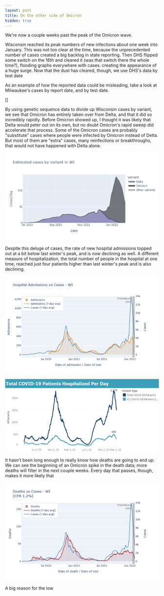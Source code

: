 ```yaml
---
layout: post
title: On the other side of Omicron
hidden: true
---
```


We're now a couple weeks past the peak of the Omicron wave.


Wisconsin reached its peak numbers of new infections about one week into January. This was not too clear at the time, because the unprecedented number of cases created a big backlog in state reporting. Then DHS flipped some switch on the 16th and cleared it (was that switch there the whole time?), flooding graphs everywhere with cases. creating the appearance of a huge surge. Now that the dust has cleared, though, we use DHS's data by test date 

As an example of how the reported data could be misleading, take a look at Milwaukee's cases by report date, and by test date.

[]

By using genetic sequence data to divide up Wisconsin cases by variant, we see that Omicron has entirely taken over from Delta, and that it did so incredibly rapidly. Before Omicron showed up, I thought it was likely that Delta would peter out on its own, but no doubt Omicron's rapid sweep did accelerate that process. Some of the Omicron cases are probably "substitute" cases where people were infected by Omicron instead of Delta. But most of them are "extra" cases, many reinfections or breakthroughs, that would not have happened with Delta alone.

![Cases by variant](../assets/Variant-Cases_2022-01-30.png)

Despite this deluge of cases, the rate of new hospital admissions topped out at a bit below last winter's peak, and is now declining as well. A different measure of hospitalization, the total number of people in the hospital at one time, reached just four patients higher than last winter's peak and is also declining.

[![Hospital admissions](../assets/Hosp-Cases-WI_2022-02-02.png)](https://covid-wisconsin.com/dashboard/deaths-hosp/)

[![Hospital patients](../assets/WHA-Hospitalized_2022-02-02.png)](https://www.whainfocenter.com/Covid-19Update)

It hasn't been long enough to really know how deaths are going to end up. We can see the beginning of an Omicron spike in the death data; more deaths will filter in the next couple weeks. Every day that passes, though, makes it more likely that 

[![Deaths](../assets/Deaths-Cases-WI_2022-02-02.png)](https://covid-wisconsin.com/dashboard/deaths-hosp/)

A big reason for the low 
